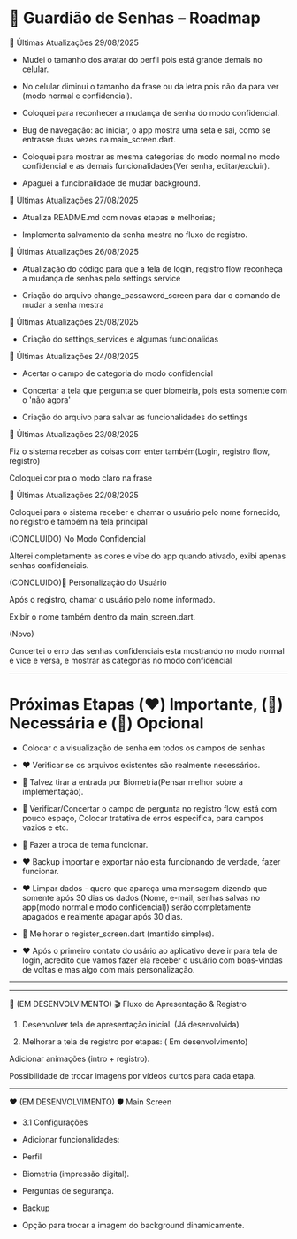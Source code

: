 # 📖 Guardião de Senhas – Roadmap


💙 Últimas Atualizações 29/08/2025

- Mudei o tamanho dos avatar do perfil pois está grande demais no celular.

- No celular diminui o tamanho da frase ou da letra pois não da para ver (modo normal e confidencial).

- Coloquei para reconhecer a mudança de senha do modo confidencial.

- Bug de navegação: ao iniciar, o app mostra uma seta e sai, como se entrasse duas vezes na main_screen.dart.

- Coloquei para mostrar as mesma categorias do modo normal no modo confidencial e as demais funcionalidades(Ver senha, editar/excluir).

- Apaguei a funcionalidade de mudar background.


💙 Últimas Atualizações 27/08/2025

- Atualiza README.md com novas etapas e melhorias;

- Implementa salvamento da senha mestra no fluxo de registro.


💙 Últimas Atualizações 26/08/2025

- Atualização do código para que a tela de login, registro flow reconheça a mudança de senhas pelo settings service

- Criação do arquivo change_passaword_screen para dar o comando de mudar a senha mestra

💙 Últimas Atualizações 25/08/2025

- Criação do settings_services e algumas funcionalidas


💙 Últimas Atualizações 24/08/2025

- Acertar o campo de categoria do modo confidencial

- Concertar a tela que pergunta se quer biometria, pois esta somente com o 'não agora'

- Criação do arquivo para salvar as funcionalidades do settings


💙 Últimas Atualizações 23/08/2025

Fiz o sistema receber as coisas com enter também(Login, registro flow, registro)

Coloquei cor pra o modo claro na frase


💙 Últimas Atualizações 22/08/2025

Coloquei para o sistema receber e chamar o usuário pelo nome fornecido, no registro e também na tela principal

(CONCLUIDO) No Modo Confidencial

Alterei completamente as cores e vibe do app quando ativado, exibi apenas senhas confidenciais.

(CONCLUIDO)👤 Personalização do Usuário

Após o registro, chamar o usuário pelo nome informado.

Exibir o nome também dentro da main_screen.dart.

(Novo)

Concertei o erro das senhas confidenciais esta mostrando no modo normal e vice e versa, e mostrar as categorias no modo confidencial

 ---


# Próximas Etapas (❤️) Importante, (💛) Necessária e (💚) Opcional


- Colocar o a visualização de senha em todos os campos de senhas
- ❤️ Verificar se os arquivos existentes são realmente necessários.

- 💚 Talvez tirar a entrada por Biometria(Pensar melhor sobre a implementação).

- 💛 Verificar/Concertar o campo de  pergunta no registro flow, está com pouco espaço, Colocar tratativa de erros especifica, para campos vazios e etc.

- 💛 Fazer a troca de tema funcionar.

- ❤️ Backup importar e exportar não esta funcionando de verdade, fazer funcionar.

- ❤️ Limpar dados - quero que apareça uma mensagem dizendo que somente após 30 dias os dados (Nome, e-mail, senhas salvas no app(modo normal e modo confidencial)) serão completamente apagados e realmente apagar após 30 dias.

- 💛 Melhorar o register_screen.dart (mantido simples).

- ❤️ Após o primeiro contato do usário ao aplicativo deve ir para tela de login, acredito que vamos fazer ela receber o usuário com boas-vindas de voltas e mas algo com mais personalização.

---

---

💛 (EM DESENVOLVIMENTO) 🎬 Fluxo de Apresentação & Registro

1. Desenvolver tela de apresentação inicial. (Já desenvolvida)

2. Melhorar a tela de registro por etapas: ( Em desenvolvimento)

Adicionar animações (intro + registro).

Possibilidade de trocar imagens por vídeos curtos para cada etapa.

---

❤️ (EM DESENVOLVIMENTO) 🛡️ Main Screen

- 3.1 Configurações

- Adicionar funcionalidades:

- Perfil

- Biometria (impressão digital).

- Perguntas de segurança.

- Backup

- Opção para trocar a imagem do background dinamicamente.

